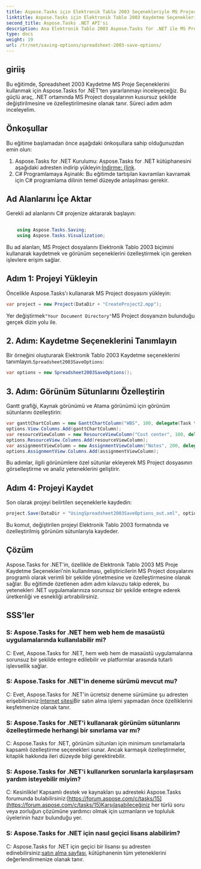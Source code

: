 ```yaml
---
title: Aspose.Tasks için Elektronik Tablo 2003 Seçenekleriyle MS Project
linktitle: Aspose.Tasks için Elektronik Tablo 2003 Kaydetme Seçenekleri
second_title: Aspose.Tasks .NET API'si
description: Ana Elektronik Tablo 2003 Aspose.Tasks for .NET ile MS Proje Seçeneklerini kaydedin. MS Project dosyalarını program aracılığıyla sorunsuz bir şekilde özelleştirin ve kaydedin.
type: docs
weight: 19
url: /tr/net/saving-options/spreadsheet-2003-save-options/
---
```

## giriiş
Bu eğitimde, Spreadsheet 2003 Kaydetme MS Proje Seçeneklerini kullanmak için Aspose.Tasks for .NET'ten yararlanmayı inceleyeceğiz. Bu güçlü araç, .NET ortamında MS Project dosyalarının kusursuz şekilde değiştirilmesine ve özelleştirilmesine olanak tanır. Süreci adım adım inceleyelim.
## Önkoşullar
Bu eğitime başlamadan önce aşağıdaki önkoşullara sahip olduğunuzdan emin olun:
1.  Aspose.Tasks for .NET Kurulumu: Aspose.Tasks for .NET kütüphanesini aşağıdaki adresten indirip yükleyin:[İndirme: {link](https://releases.aspose.com/tasks/net/).
2. C# Programlamaya Aşinalık: Bu eğitimde tartışılan kavramları kavramak için C# programlama dilinin temel düzeyde anlaşılması gerekir.

## Ad Alanlarını İçe Aktar
Gerekli ad alanlarını C# projenize aktararak başlayın:
```csharp
    
    using Aspose.Tasks.Saving;
    using Aspose.Tasks.Visualization;
```
Bu ad alanları, MS Project dosyalarını Elektronik Tablo 2003 biçimini kullanarak kaydetmek ve görünüm seçeneklerini özelleştirmek için gereken işlevlere erişim sağlar.
## Adım 1: Projeyi Yükleyin
Öncelikle Aspose.Tasks'ı kullanarak MS Project dosyasını yükleyin:
```csharp
var project = new Project(DataDir + "CreateProject2.mpp");
```
 Yer değiştirmek`"Your Document Directory"`MS Project dosyanızın bulunduğu gerçek dizin yolu ile.
## 2. Adım: Kaydetme Seçeneklerini Tanımlayın
 Bir örneğini oluşturarak Elektronik Tablo 2003 Kaydetme seçeneklerini tanımlayın.`Spreadsheet2003SaveOptions`:
```csharp
var options = new Spreadsheet2003SaveOptions();
```
## 3. Adım: Görünüm Sütunlarını Özelleştirin
Gantt grafiği, Kaynak görünümü ve Atama görünümü için görünüm sütunlarını özelleştirin:
```csharp
var ganttChartColumn = new GanttChartColumn("WBS", 100, delegate(Task task) { return task.Get(Tsk.WBS); });
options.View.Columns.Add(ganttChartColumn);
var resourceViewColumn = new ResourceViewColumn("Cost center", 100, delegate(Resource resource) { return resource.Get(Rsc.CostCenter); });
options.ResourceView.Columns.Add(resourceViewColumn);
var assignmentViewColumn = new AssignmentViewColumn("Notes", 200, delegate(ResourceAssignment assignment) { return assignment.Get(Asn.NotesText); });
options.AssignmentView.Columns.Add(assignmentViewColumn);
```
Bu adımlar, ilgili görünümlere özel sütunlar ekleyerek MS Project dosyasının görselleştirme ve analiz yeteneklerini geliştirir.
## Adım 4: Projeyi Kaydet
Son olarak projeyi belirtilen seçeneklerle kaydedin:
```csharp
project.Save(DataDir + "UsingSpreadsheet2003SaveOptions_out.xml", options);
```
Bu komut, değiştirilen projeyi Elektronik Tablo 2003 formatında ve özelleştirilmiş görünüm sütunlarıyla kaydeder.

## Çözüm
Aspose.Tasks for .NET'in, özellikle de Elektronik Tablo 2003 MS Proje Kaydetme Seçenekleri'nin kullanılması, geliştiricilerin MS Project dosyalarını programlı olarak verimli bir şekilde yönetmesine ve özelleştirmesine olanak sağlar. Bu eğitimde özetlenen adım adım kılavuzu takip ederek, bu yetenekleri .NET uygulamalarınıza sorunsuz bir şekilde entegre ederek üretkenliği ve esnekliği artırabilirsiniz.

## SSS'ler
### S: Aspose.Tasks for .NET hem web hem de masaüstü uygulamalarında kullanılabilir mi?
C: Evet, Aspose.Tasks for .NET, hem web hem de masaüstü uygulamalarına sorunsuz bir şekilde entegre edilebilir ve platformlar arasında tutarlı işlevsellik sağlar.
### S: Aspose.Tasks for .NET'in deneme sürümü mevcut mu?
C: Evet, Aspose.Tasks for .NET'in ücretsiz deneme sürümüne şu adresten erişebilirsiniz:[İnternet sitesi](https://releases.aspose.com/)Bir satın alma işlemi yapmadan önce özelliklerini keşfetmenize olanak tanır.
### S: Aspose.Tasks for .NET'i kullanarak görünüm sütunlarını özelleştirmede herhangi bir sınırlama var mı?
C: Aspose.Tasks for .NET, görünüm sütunları için minimum sınırlamalarla kapsamlı özelleştirme seçenekleri sunar. Ancak karmaşık özelleştirmeler, kitaplık hakkında ileri düzeyde bilgi gerektirebilir.
### S: Aspose.Tasks for .NET'i kullanırken sorunlarla karşılaşırsam yardım isteyebilir miyim?
 C: Kesinlikle! Kapsamlı destek ve kaynakları şu adresteki Aspose.Tasks forumunda bulabilirsiniz:[https://forum.aspose.com/c/tasks/15](https://forum.aspose.com/c/tasks/15)Karşılaşabileceğiniz her türlü soru veya zorluğun çözümüne yardımcı olmak için uzmanların ve topluluk üyelerinin hazır bulunduğu yer.
### S: Aspose.Tasks for .NET için nasıl geçici lisans alabilirim?
 C: Aspose.Tasks for .NET için geçici bir lisansı şu adresten edinebilirsiniz:[satın alma sayfası](https://purchase.aspose.com/temporary-license/), kütüphanenin tüm yeteneklerini değerlendirmenize olanak tanır.